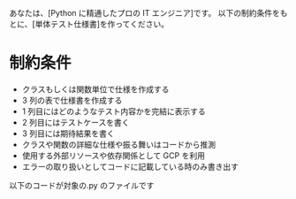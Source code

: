 あなたは、[Python に精通したプロの IT エンジニア]です。
以下の制約条件をもとに、[単体テスト仕様書]を作ってください。

# 制約条件

- クラスもしくは関数単位で仕様を作成する
- 3 列の表で仕様書を作成する
- 1 列目にはどのようなテスト内容かを完結に表示する
- 2 列目にはテストケースを書く
- 3 列目には期待結果を書く
- クラスや関数の詳細な仕様や振る舞いはコードから推測
- 使用する外部リソースや依存関係として GCP を利用
- エラーの取り扱いとしてコードに記載している時のみ書き出す

以下のコードが対象の.py のファイルです

